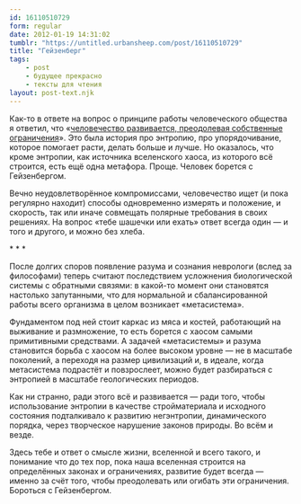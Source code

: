 ```yaml
---
id: 16110510729
form: regular
date: 2012-01-19 14:31:02
tumblr: "https://untitled.urbansheep.com/post/16110510729"
title: "Гейзенберг"
tags:
    - post
    - будущее прекрасно
    - тексты для чтения
layout: post-text.njk
---
```


<p>Как-то в ответе на вопрос о принципе работы человеческого общества я ответил, что «<a href="http://www.formspring.me/urbansheep/q/181466002167470425">человечество развивается, преодолевая собственные ограничения</a>». Это была история про энтропию, про упорядочивание, которое помогает расти, делать больше и лучше. Но оказалось, что кроме энтропии, как источника вселенского хаоса, из которого всё строится, есть ещё одна метафора. Проще. Человек борется с Гейзенбергом.</p>

<p>Вечно неудовлетворённое компромиссами, человечество ищет (и пока регулярно находит) способы одновременно измерять и положение, и скорость, так или иначе совмещать полярные требования в своих решениях. На вопрос «тебе шашечки или ехать» ответ всегда один — и того и другого, и можно без хлеба.</p>

<p>* * *</p>

<p>После долгих споров появление разума и сознания неврологи (вслед за философами) теперь считают последствием усложнения биологической системы с обратными связями: в какой-то момент они становятся настолько запутанными, что для нормальной и сбалансированной работы всего организма в целом возникает «метасистема».</p>

<p>Фундаментом под ней стоит каркас из мяса и костей, работающий на выживание и размножение, то есть борется с хаосом самыми примитивными средствами. А задачей «метасистемы» и разума становится борьба с хаосом на более высоком уровне — не в масштабе поколений, а переходя на размер цивилизаций и, в идеале, когда метасистема подрастёт и повзрослеет, можно будет разбираться с энтропией в масштабе геологических периодов.</p>

<p>Как ни странно, ради этого всё и развивается — ради того, чтобы использование энтропии в качестве стройматериала и исходного состояния подталкивало к развитию негэнтропии, динамического порядка, через творческое нарушение законов природы. Во всём и везде.</p>

<p>Здесь тебе и ответ о смысле жизни, вселенной и всего такого, и понимание что до тех пор, пока наша вселенная строится на определённых законах и ограничениях, развитие будет всегда — именно за счёт того, чтобы преодолевать или огибать эти ограничения. Бороться с Гейзенбергом.</p>

